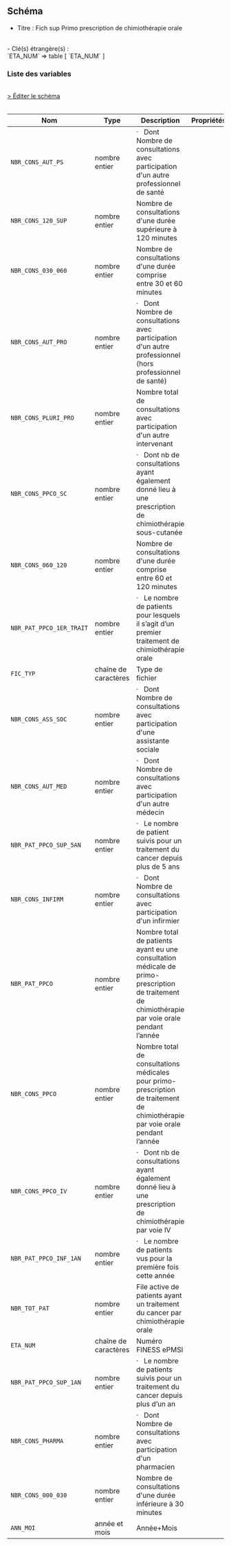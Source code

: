 ## Schéma

- Titre : Fich sup Primo prescription de chimiothérapie orale
<br />
- Clé(s) étrangère(s) : <br />
`ETA_NUM` => table <PreviewPage text="T_MCOaaE" link="/tables/T_MCOaaE" /> [ `ETA_NUM` ]<br />

### Liste des variables
<br />
<div>
    <a href="https://gitlab.com/healthdatahub/schema-snds/edit/master/schemas/PMSI/PMSI%20MCO/T_MCOaaSUP_PPCO.json"  
    arget="_blank" rel="noopener noreferrer">> Éditer le schéma</a>
    <OutboundLink />
</div>
<br />

Nom|Type|Description|Propriétés
-|-|-|-
`NBR_CONS_AUT_PS`|nombre entier|·   Dont Nombre de consultations avec participation d&#x27;un autre professionnel de santé||
`NBR_CONS_120_SUP`|nombre entier|Nombre de consultations d&#x27;une durée supérieure à 120 minutes||
`NBR_CONS_030_060`|nombre entier|Nombre de consultations d&#x27;une durée comprise entre 30 et 60 minutes||
`NBR_CONS_AUT_PRO`|nombre entier|·   Dont Nombre de consultations avec participation d&#x27;un autre professionnel (hors professionnel de santé)||
`NBR_CONS_PLURI_PRO`|nombre entier|Nombre total de consultations avec participation d&#x27;un autre intervenant||
`NBR_CONS_PPCO_SC`|nombre entier|·   Dont nb de consultations ayant également donné lieu à une prescription de chimiothérapie sous-cutanée||
`NBR_CONS_060_120`|nombre entier|Nombre de consultations d&#x27;une durée comprise entre 60 et 120 minutes||
`NBR_PAT_PPCO_1ER_TRAIT`|nombre entier|·   Le nombre de patients pour lesquels il s’agit d’un premier traitement de chimiothérapie orale||
`FIC_TYP`|chaîne de caractères|Type de fichier||
`NBR_CONS_ASS_SOC`|nombre entier|·   Dont Nombre de consultations avec participation d&#x27;une assistante sociale||
`NBR_CONS_AUT_MED`|nombre entier|·   Dont Nombre de consultations avec participation d&#x27;un autre médecin||
`NBR_PAT_PPCO_SUP_5AN`|nombre entier|·   Le nombre de patient suivis pour un traitement du cancer depuis plus de 5 ans||
`NBR_CONS_INFIRM`|nombre entier|·   Dont Nombre de consultations avec participation d&#x27;un infirmier||
`NBR_PAT_PPCO`|nombre entier|Nombre total de patients ayant eu une consultation médicale de primo-prescription de traitement de chimiothérapie par voie orale pendant l’année||
`NBR_CONS_PPCO`|nombre entier|Nombre total de consultations médicales pour primo-prescription de traitement de chimiothérapie par voie orale pendant l’année||
`NBR_CONS_PPCO_IV`|nombre entier|·   Dont nb de consultations ayant également donné lieu à une prescription de chimiothérapie par voie IV||
`NBR_PAT_PPCO_INF_1AN`|nombre entier|·   Le nombre de patients vus pour la première fois cette année||
`NBR_TOT_PAT`|nombre entier|File active de patients ayant un traitement du cancer par chimiothérapie orale||
`ETA_NUM`|chaîne de caractères|Numéro FINESS ePMSI||
`NBR_PAT_PPCO_SUP_1AN`|nombre entier|·   Le nombre de patients suivis pour un traitement du cancer depuis plus d’un an||
`NBR_CONS_PHARMA`|nombre entier|·   Dont Nombre de consultations avec participation d&#x27;un pharmacien||
`NBR_CONS_000_030`|nombre entier|Nombre de consultations d&#x27;une durée inférieure à 30 minutes||
`ANN_MOI`|année et mois|Année+Mois||

